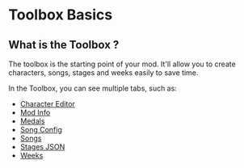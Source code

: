 # Toolbox Basics
## What is the Toolbox ?
The toolbox is the starting point of your mod. It'll allow you to create characters, songs, stages and weeks easily to save time.

In the Toolbox, you can see multiple tabs, such as:
- [Character Editor](toolbox/char.md)
- [Mod Info]()
- [Medals]()
- [Song Config]()
- [Songs]()
- [Stages JSON]()
- [Weeks]()